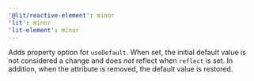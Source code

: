 ```yaml
---
'@lit/reactive-element': minor
'lit': minor
'lit-element': minor
---
```


Adds property option for `useDefault`. When set, the initial default value is not considered a change and does _not_ reflect when `reflect` is set. In addition, when the attribute is removed, the default value is restored.
